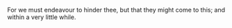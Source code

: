For we must endeavour to hinder thee, but that they might come to this; and within a very little while.

